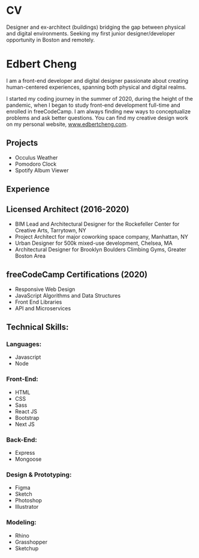 # CV

Designer and ex-architect (buildings) bridging the gap between physical and digital environments.
Seeking my first junior designer/developer opportunity in Boston and remotely.

# Edbert Cheng

I am a front-end developer and digital designer passionate about creating human-centered experiences, spanning both physical and digital realms. 

I started my coding journey in the summer of 2020, during the height of the pandemic, when I began to study front-end development full-time and enrolled in freeCodeCamp. I am always finding new ways to conceptualize problems and ask better questions. You can find my creative design work on my personal website, www.edbertcheng.com.

## Projects
- Occulus Weather
- Pomodoro Clock
- Spotify Album Viewer

## Experience

## Licensed Architect (2016-2020)
- BIM Lead and Architectural Designer for the Rockefeller Center for Creative Arts, Tarrytown, NY
- Project Architect for major coworking space company, Manhattan, NY
- Urban Designer for 500k mixed-use development, Chelsea, MA
- Architectural Designer for Brooklyn Boulders Climbing Gyms, Greater Boston Area

## freeCodeCamp Certifications (2020)
- Responsive Web Design
- JavaScript Algorithms and Data Structures
- Front End Libraries
- API and Microservices

## Technical Skills:

### Languages:
- Javascript
- Node

### Front-End:
- HTML
- CSS
- Sass
- React JS
- Bootstrap
- Next JS

### Back-End:
- Express
- Mongoose

### Design & Prototyping: 
- Figma
- Sketch
- Photoshop
- Illustrator

### Modeling:
- Rhino
- Grasshopper
- Sketchup

